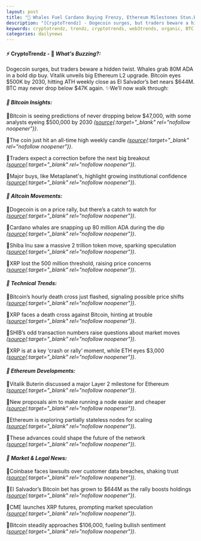 ```yaml
---
layout: post
title: "🌌 Whales Fuel Cardano Buying Frenzy, Ethereum Milestones Stun.Bitcoin Climbs Quietly"
description: "[CryptoTrendz] - Dogecoin surges, but traders beware a hidden twist. Whales grab 80M ADA in a bold dip buy. Vitalik unveils big Ethereum L2 upgrade. Bitcoin eyes $500K by 2030, hitting ATH weekly close as El Salvador’s bet nears $644M. BTC may never drop below $47K again."
keywords: cryptotrendz, trendz, cryptotrends, web3trends, organic, BTC, Analyst, Cardano, XRP, Ethereum, Bitcoin, Altcoins
categories: dailynews
---
```


#### ⚡ CryptoTrendz - 📌 *What's Buzzing?:*

Dogecoin surges, but traders beware a hidden twist. Whales grab 80M ADA in a bold dip buy. Vitalik unveils big Ethereum L2 upgrade. Bitcoin eyes $500K by 2030, hitting ATH weekly close as El Salvador’s bet nears $644M. BTC may never drop below $47K again. ✨We’ll now walk through:


#### *🔖  Bitcoin Insights:*  

🔹Bitcoin is seeing predictions of never dropping below $47,000, with some analysts eyeing $500,000 by 2030 *([source](https://s.avyag.com/7eo2){:target="_blank" rel="nofollow noopener"})*.  

🔹The coin just hit an all-time high weekly candle *([source](https://s.avyag.com/135z){:target="_blank" rel="nofollow noopener"})*.  

🔹Traders expect a correction before the next big breakout *([source](https://s.avyag.com/yezj){:target="_blank" rel="nofollow noopener"})*.  

🔹Major buys, like Metaplanet's, highlight growing institutional confidence *([source](https://s.avyag.com/lk6h){:target="_blank" rel="nofollow noopener"})*.  

#### *🔖  Altcoin Movements:*  

🔹Dogecoin is on a price rally, but there’s a catch to watch for *([source](https://s.avyag.com/ump8){:target="_blank" rel="nofollow noopener"})*.  

🔹Cardano whales are snapping up 80 million ADA during the dip *([source](https://s.avyag.com/3t0g){:target="_blank" rel="nofollow noopener"})*.  

🔹Shiba Inu saw a massive 2 trillion token move, sparking speculation *([source](https://s.avyag.com/66pl){:target="_blank" rel="nofollow noopener"})*.  

🔹XRP lost the 500 million threshold, raising price concerns *([source](https://s.avyag.com/zxdd){:target="_blank" rel="nofollow noopener"})*.  

#### *🔖  Technical Trends:*  

🔹Bitcoin’s hourly death cross just flashed, signaling possible price shifts *([source](https://s.avyag.com/kr0h){:target="_blank" rel="nofollow noopener"})*.  

🔹XRP faces a death cross against Bitcoin, hinting at trouble *([source](https://s.avyag.com/rbue){:target="_blank" rel="nofollow noopener"})*.  

🔹SHIB’s odd transaction numbers raise questions about market moves *([source](https://s.avyag.com/org9){:target="_blank" rel="nofollow noopener"})*.  

🔹XRP is at a key ‘crash or rally’ moment, while ETH eyes $3,000 *([source](https://s.avyag.com/73nu){:target="_blank" rel="nofollow noopener"})*.  

#### *🔖  Ethereum Developments:*  

🔹Vitalik Buterin discussed a major Layer 2 milestone for Ethereum *([source](https://s.avyag.com/6tlf){:target="_blank" rel="nofollow noopener"})*.  

🔹New proposals aim to make running a node easier and cheaper *([source](https://s.avyag.com/v8tm){:target="_blank" rel="nofollow noopener"})*.  

🔹Ethereum is exploring partially stateless nodes for scaling *([source](https://s.avyag.com/gp81){:target="_blank" rel="nofollow noopener"})*.  

🔹These advances could shape the future of the network *([source](https://s.avyag.com/6tlf){:target="_blank" rel="nofollow noopener"})*.  

#### *🔖  Market & Legal News:*  

🔹Coinbase faces lawsuits over customer data breaches, shaking trust *([source](https://s.avyag.com/ctct){:target="_blank" rel="nofollow noopener"})*.  

🔹El Salvador’s Bitcoin bet has grown to $644M as the rally boosts holdings *([source](https://s.avyag.com/tmoo){:target="_blank" rel="nofollow noopener"})*.  

🔹CME launches XRP futures, prompting market speculation *([source](https://s.avyag.com/hh6u){:target="_blank" rel="nofollow noopener"})*.  

🔹Bitcoin steadily approaches $106,000, fueling bullish sentiment *([source](https://s.avyag.com/v094){:target="_blank" rel="nofollow noopener"})*.